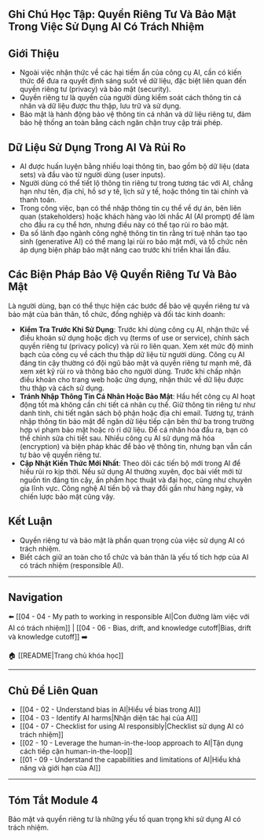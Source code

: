 ## Ghi Chú Học Tập: Quyền Riêng Tư Và Bảo Mật Trong Việc Sử Dụng AI Có Trách Nhiệm

## Giới Thiệu

- Ngoài việc nhận thức về các hại tiềm ẩn của công cụ AI, cần có kiến thức để đưa ra quyết định sáng suốt về dữ liệu, đặc biệt liên quan đến quyền riêng tư (privacy) và bảo mật (security).
- Quyền riêng tư là quyền của người dùng kiểm soát cách thông tin cá nhân và dữ liệu được thu thập, lưu trữ và sử dụng.
- Bảo mật là hành động bảo vệ thông tin cá nhân và dữ liệu riêng tư, đảm bảo hệ thống an toàn bằng cách ngăn chặn truy cập trái phép.

## Dữ Liệu Sử Dụng Trong AI Và Rủi Ro

- AI được huấn luyện bằng nhiều loại thông tin, bao gồm bộ dữ liệu (data sets) và đầu vào từ người dùng (user inputs).
- Người dùng có thể tiết lộ thông tin riêng tư trong tương tác với AI, chẳng hạn như tên, địa chỉ, hồ sơ y tế, lịch sử y tế, hoặc thông tin tài chính và thanh toán.
- Trong công việc, bạn có thể nhập thông tin cụ thể về dự án, bên liên quan (stakeholders) hoặc khách hàng vào lời nhắc AI (AI prompt) để làm cho đầu ra cụ thể hơn, nhưng điều này có thể tạo rủi ro bảo mật.
- Đa số lãnh đạo ngành công nghệ thông tin tin rằng trí tuệ nhân tạo tạo sinh (generative AI) có thể mang lại rủi ro bảo mật mới, và tổ chức nên áp dụng biện pháp bảo mật nâng cao trước khi triển khai lần đầu.

## Các Biện Pháp Bảo Vệ Quyền Riêng Tư Và Bảo Mật

Là người dùng, bạn có thể thực hiện các bước để bảo vệ quyền riêng tư và bảo mật của bản thân, tổ chức, đồng nghiệp và đối tác kinh doanh:

- **Kiểm Tra Trước Khi Sử Dụng**: Trước khi dùng công cụ AI, nhận thức về điều khoản sử dụng hoặc dịch vụ (terms of use or service), chính sách quyền riêng tư (privacy policy) và rủi ro liên quan. Xem xét mức độ minh bạch của công cụ về cách thu thập dữ liệu từ người dùng. Công cụ AI đáng tin cậy thường có đội ngũ bảo mật và quyền riêng tư mạnh mẽ, đã xem xét kỹ rủi ro và thông báo cho người dùng. Trước khi chấp nhận điều khoản cho trang web hoặc ứng dụng, nhận thức về dữ liệu được thu thập và cách sử dụng.
- **Tránh Nhập Thông Tin Cá Nhân Hoặc Bảo Mật**: Hầu hết công cụ AI hoạt động tốt mà không cần chi tiết cá nhân cụ thể. Giữ thông tin riêng tư như danh tính, chi tiết ngân sách bộ phận hoặc địa chỉ email. Tương tự, tránh nhập thông tin bảo mật để ngăn dữ liệu tiếp cận bên thứ ba trong trường hợp vi phạm bảo mật hoặc rò rỉ dữ liệu. Để cá nhân hóa đầu ra, bạn có thể chỉnh sửa chi tiết sau. Nhiều công cụ AI sử dụng mã hóa (encryption) và biện pháp khác để bảo vệ thông tin, nhưng bạn vẫn cần tự bảo vệ quyền riêng tư.
- **Cập Nhật Kiến Thức Mới Nhất**: Theo dõi các tiến bộ mới trong AI để hiểu rủi ro kịp thời. Nếu sử dụng AI thường xuyên, đọc bài viết mới từ nguồn tin đáng tin cậy, ấn phẩm học thuật và đại học, cũng như chuyên gia lĩnh vực. Công nghệ AI tiến bộ và thay đổi gần như hàng ngày, và chiến lược bảo mật cũng vậy.

## Kết Luận

- Quyền riêng tư và bảo mật là phần quan trọng của việc sử dụng AI có trách nhiệm.
- Biết cách giữ an toàn cho tổ chức và bản thân là yếu tố tích hợp của AI có trách nhiệm (responsible AI).

---

## Navigation

⬅️ [[04 - 04 - My path to working in responsible AI|Con đường làm việc với AI có trách nhiệm]] | [[04 - 06 - Bias, drift, and knowledge cutoff|Bias, drift và knowledge cutoff]] ➡️

🏠 [[README|Trang chủ khóa học]]

---

## Chủ Đề Liên Quan

- [[04 - 02 - Understand bias in AI|Hiểu về bias trong AI]]
- [[04 - 03 - Identify AI harms|Nhận diện tác hại của AI]]
- [[04 - 07 - Checklist for using AI responsibly|Checklist sử dụng AI có trách nhiệm]]
- [[02 - 10 - Leverage the human-in-the-loop approach to AI|Tận dụng cách tiếp cận human-in-the-loop]]
- [[01 - 09 - Understand the capabilities and limitations of AI|Hiểu khả năng và giới hạn của AI]]

---

## Tóm Tắt Module 4

Bảo mật và quyền riêng tư là những yếu tố quan trọng khi sử dụng AI có trách nhiệm.
